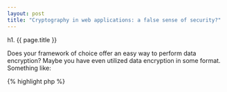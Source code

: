 ```yaml
---
layout: post
title: "Cryptography in web applications: a false sense of security?"
---
```


h1. {{ page.title }}

Does your framework of choice offer an easy way to perform data encryption? Maybe you have even utilized data encryption in some format. Something like:

{% highlight php %}
<?php
$secret = Crypter::encrypt('Secret data');
{% endhighlight %}

It could not be much easier than that. It is hard to argue. But things won't stay as simple as this if you look at the meaning of "secure data encryption" a little bit closer.

Usually people encrypt their data to make sure the data will stay safe. What does this actually mean? Simply put, it means your data stays secret as long as the secret key stays secret. No matter if an active attack is going on and the adversary can read your encrypted data.

But does people expect to achieve something more when they use encryption? Probably yes. Often people think they secure their application if they magically use encryption. Now we get to the point.

Encryption itself is most of the time useless as is. Encrypted data is malleable, which means the adversary can change the contents of your plaintext by modifying the ciphertext. This is something a secure system should not let happen under any circumstances.

If we look at block ciphers like AES for example, it is often forgotten that plain block ciphers won't help you that far. This is because they encrypt only fixed-size blocks. If your plaintext is not exactly one block long, you have to dig a bit deeper and make your block cipher work in certain "mode". It is also forgotten because it is easy to forget. The underlying encryption library (like MCrypt) forces you to use some mode, or maybe it hiddenly defaults to `ECB`. It doesn't care which mode, as long as you pass in a mode it can handle. All is good and you can encrypt arbitary length messages. Same goes with padding, it is done automatically. However, automatic padding itself probably won't have such a security meaning as automatic encryption mode.

History has shown that letting people choose arguments like encryption mode leads usually to no good. How would an average software developer know which "encryption mode" should be used?

To get back to the ciphertext malleability, we could counter the issue by using an appropriate encryption mode. But quite often you have to do authentication by hand, because the underlying encryption library does not support authenticated encryption modes. Which means you need to use some sort of MAC. We are again in a situation where you have to choose something. This time it is which MAC to use.

You could end up using HMAC. But yet again you have to choose do you first encrypt the plaintext and then calculate the MAC from the resulted ciphertext, or do you first calculate the MAC code for the plaintext and then encrypt the MAC code with the plaintext and after decrypting you check if the MAC code is correct. Et cetera.

It is also good to keep the bigger picture in mind. I mentioned about authenticating ciphertext or plaintext using a MAC code. Lets go with a route where we authenticate the ciphertext. It is so called "Encrypt-Then-MAC" composition. But if you look more closely you will notice changes are that the plaintext could be modified if our adversary can mangle with the initialization vector. To put it simple, you have to also know you need to include all the related pieces of data under your MAC. Not just the ciphertext.

We are not done with our "authentication" just yet. If you check whether the supplied MAC code is exactly equal with the data received and MACed, you are probably leaking information to our adversary. This information could entirely destroy your MAC routine. The sweet spot here is == string comparison. To make it simple, it takes a tiny bit longer time to compare strings "1234A" and "1234B" than what it takes to compare strings "A2345" and "B2345". Our adversary can probably measure those differences and use it against our system.

We are not yet done much with our demonstration, but as you can see, there are already quite a few nuances which could ruin the whole effort. This practically explains a bit of this well known saying: "A security system is only as strong as its weakest link". 

To get back to block ciphers and modes, it is worth to mention there are some mathematical facts you should be aware of. If we play safe and use AES in CBC mode, you should not encrypt more than about 2^32 blocks using a single key (no matter how many different messages). This is to keep the probability of a collision (and information leakage) low enough. 2^32 blocks may sound a lot, but after all, we are dealing with a secure system. It is better not to leave any room for uncertainty.

Random or not so random?
------------------------

We have talked about CBC mode encryption and you might recall that CBC mode requires an initialization vector. Harder question is how would you generate such an initialization vector. Your encryption and authentication keys should be also random bit strings. At least we can safely make an initial assumption that encryption/authentication keys should not be user typed configuration parameters. We do not go into details of key derivation here.

Using quality random numbers is the answer. More precise answer is to let the underlying operating system generate those bit strings for you. Using PHP, you can end up generating random numbers using for example:

{% highlight php %}
<?php
mt_rand();
rand();
mcrypt_create_iv();
uniqid();
openssl_random_pseudo_bytes(); // etc.
{% endhighlight %}

Now you should pick the appropriate methods to generate the random data. This is again one cornerstone where you could go wrong. If you are really paranoid, you read the bytes from `/dev/random`. At least on Linux systems, your web application suddenly became horribly slow. Something went wrong.

Encryption keys
---------------

Assume we already have a quality random string which can be used as an encryption key. If you look a bit closer, you'll notice you probably should change those keys some day. It is not a problem per se, but imagine how you end up hacking your software to be able to handle any data which was encrypted using the old key.

Fortunately good crypto systems already takes care of key rotation. So you do not have to hack your core application just for the sake of key rotation. 

Implementation errors
---------------------

Lets take a quick look at the lower level code details. People often want to encrypt using AES-256. They write something like:

{% highlight php %}
<?php
mcrypt_encrypt(MCRYPT_RIJNDAEL_256, $key, $value, $mode, $iv);
{% endhighlight %}

What could go wrong? If you have tested your encryption routines against some known "AES test vectors", you probably came into conclusion that something is wrong here. There is a mismatch between your encryption output and those test vectors. It is not about $key or $value or $iv, but the reason is you did not perform AES-256 encryption at all. Instead, you encrypted the data with 256-bit Rijndael cipher, which is not AES. It is not a well studied algorithm and not a standard. You may not want to build your encryption routines on the shoulders of such an algorithm.

Another common problem is "error tolerance". Say, your application tries to generate random bytes (IV, for example), but there is no strong randomness sources available in your system. Now if the application does not care about this minor detail, and continue to fall back to something like rand()/microtime() based custom implementation... It is going wrong. There is no excuse to use weak random data (when strong random data is required) and you should instead exit immediately.

Many systems gets the encryption keys from a configuration file. While this itself could be a warning sign, it gets worse when the key gets modified like:

{% highlight php %}
<?php
$key = md5(Config::get('encryption_key'));
{% endhighlight %}

The main problem here is not `md5()`, but the hex-output. The entropy is efficiently truncated because the whole "character space" will not be used. It is also important to note that encryption algorithms are sensitive about keys. However, this is usually hidden behind the front door. MCrypt for example will happily accept keys as long as they are no longer than the maximum key size. If the key is too short, it is automatically padded. Zero length keys are fine.

We have covered some of the nuances about encryption systems. It should be clear now that you just can't magically use `mcrypt_encrypt()` and make the system secure (just because it uses encryption).

I mentioned earlier about frameworks and how they offer encryption helpers. The question is does your framework do it correctly? Take a quick look at your encryption library and check how it implements its encryption routines. You could start by checking first these things I mentioned in this post.

Can you trust your data will be safe if you first just simply encrypt it using your framework (or any other piece of software of your choice)? Can those encryption routines provided by your framework operate correctly in your environment?

These questions are hard to answer. But we should take a brief example about thread models first.

Lets assume our framework is doing all the encryption related bits and pieces good. You want to encrypt the files that hold your users secret information. Those files are saved to `/path/to/mysite/tmp/` folder. Your application runs on `/path/to/mysite/www/` folder.

What could happen if your server gets compromised? Are you storing the encryption keys in your `mysite` folder or so? If yes, the attacker can now possibly read not only your (encrypted) files, but also your encryption keys. It is easy to see that encrypting those files didn't help you at all. Maybe it was just some false sense of security, or maybe it looked good on paper?

Encryption and related data security is such a broad and complicated topic that you maybe should not do it on your own. Even if all the encryption tools does their job properly, you still can not be sure did you cover all the doors and windows. Since the adversary does not need to play by any rules there is no way to know what to expect.

It is surprisingly to see, as previous mentioned, that no matter how hard people test their applications, errors like using non standard encryption algorithms just accidently slips in. And this should have been an easy test case. But how could you test against the unknown? The adversary most probably does not give you the test vectors about hes next attack.

What can you do then?
---------------------

You should use well known and vetted high-level libraries to perform encryption operations. If the library is asking you to choose "mode" or "cipher" or "iv" etc. You have to probably change the library.

Hire professional security experts to pinpoint flaws in your code. Make sure good guys finds the holes and design flaws before bad guys does. 

Cryptographers talk about "professional paranoia". It should not be only just cryptographers who think this way. Every developer should get familiar with this special mindset.

Educate yourself. It takes some specialisation just to even moderately safely build your system on top of existing encryption libraries. It is a whole different story if you start building your own encryption library. The path is relatively long from `mcrypt_encrypt()` to complete encryption system.

Footnote
--------

This post is based on what I have seen on the PHP community. There are big players and smaller players who utilize data encryption in their frameworks, but hardly anybody does it carefully. It seems to be often more like a deep wish rather than solid engineering and expertise behind how the encryption routines are build and brought to the masses.